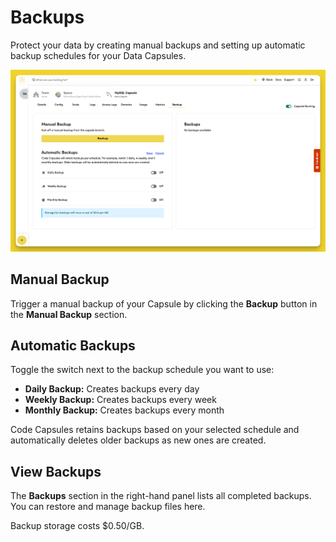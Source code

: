 # Backups

Protect your data by creating manual backups and setting up automatic backup schedules for your Data Capsules.

![Backups Configuration](../.gitbook/assets/database-capsule/backups/backups.png)

## Manual Backup

Trigger a manual backup of your Capsule by clicking the **Backup** button in the **Manual Backup** section.

## Automatic Backups

Toggle the switch next to the backup schedule you want to use:

- **Daily Backup:** Creates backups every day
- **Weekly Backup:** Creates backups every week
- **Monthly Backup:** Creates backups every month

Code Capsules retains backups based on your selected schedule and automatically deletes older backups as new ones are created.

## View Backups

The **Backups** section in the right-hand panel lists all completed backups. You can restore and manage backup files here.

Backup storage costs $0.50/GB.
